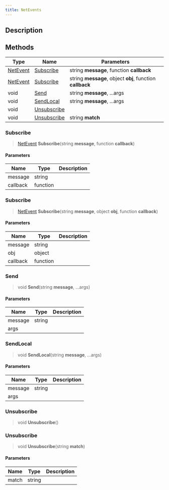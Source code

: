 ```yaml
---
title: NetEvents
---
```

## Description

## Methods

| Type                                      | Name                        | Parameters                                                |
| ----------------------------------------- | --------------------------- | --------------------------------------------------------- |
| [NetEvent](/vext/ref/client/class/netevent) | [Subscribe](#subscribe)     | string **message**, function **callback**                 |
| [NetEvent](/vext/ref/client/class/netevent) | [Subscribe](#subscribe)     | string **message**, object **obj**, function **callback** |
| void                                      | [Send](#send)               | string **message**, ...args                               |
| void                                      | [SendLocal](#sendlocal)     | string **message**, ...args                               |
| void                                      | [Unsubscribe](#unsubscribe) |                                                           |
| void                                      | [Unsubscribe](#unsubscribe) | string **match**                                          |

### Subscribe

> [NetEvent](/vext/ref/client/class/netevent) **Subscribe**(string **message**, function **callback**)

#### Parameters

| Name     | Type     | Description |
| -------- | -------- | ----------- |
| message  | string   |             |
| callback | function |             |

### Subscribe

> [NetEvent](/vext/ref/client/class/netevent) **Subscribe**(string **message**, object **obj**, function **callback**)

#### Parameters

| Name     | Type     | Description |
| -------- | -------- | ----------- |
| message  | string   |             |
| obj      | object   |             |
| callback | function |             |

### Send

> void **Send**(string **message**, ...args)

#### Parameters

| Name    | Type   | Description |
| ------- | ------ | ----------- |
| message | string |             |
| args    |        |             |

### SendLocal

> void **SendLocal**(string **message**, ...args)

#### Parameters

| Name    | Type   | Description |
| ------- | ------ | ----------- |
| message | string |             |
| args    |        |             |

### Unsubscribe

> void **Unsubscribe**()

### Unsubscribe

> void **Unsubscribe**(string **match**)

#### Parameters

| Name  | Type   | Description |
| ----- | ------ | ----------- |
| match | string |             |
